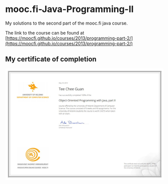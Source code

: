 # mooc.fi-Java-Programming-II
My solutions to the second part of the mooc.fi java course.

The link to the course can be found at 
[https://moocfi.github.io/courses/2013/programming-part-2/](https://moocfi.github.io/courses/2013/programming-part-2/)

## My certificate of completion
![Certificate](cert.JPG)
